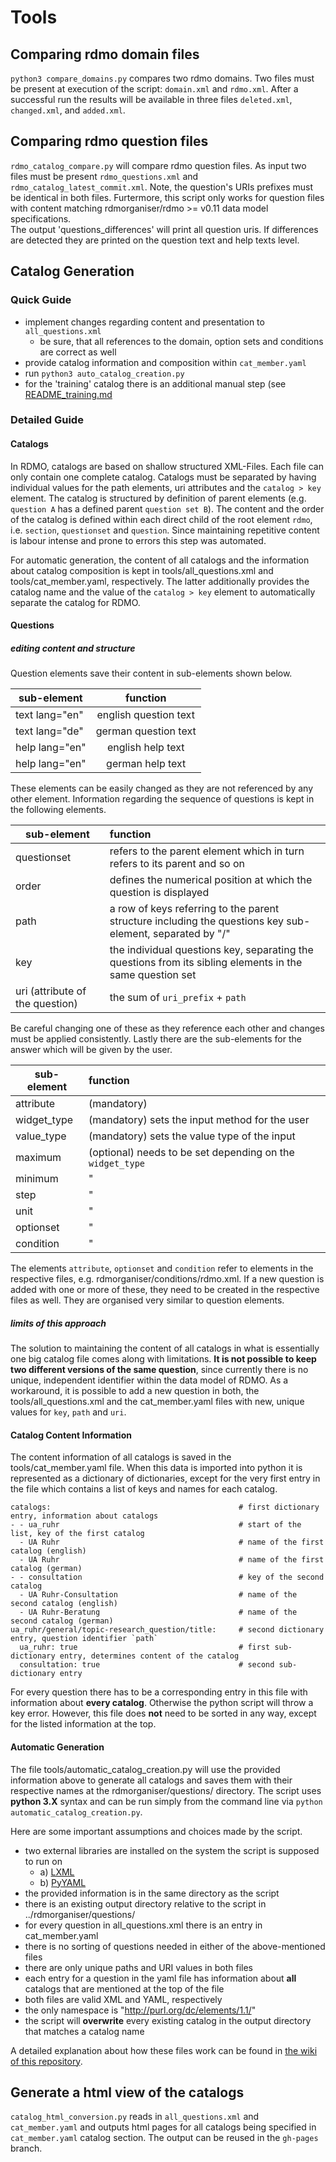 # Tools 

## Comparing rdmo domain files 
`python3 compare_domains.py` compares two rdmo domains. Two files must be present at execution of the script: `domain.xml` and `rdmo.xml`.
After a successful run the results will be available in three files `deleted.xml`, `changed.xml`, and `added.xml`.  

## Comparing rdmo question files 
`rdmo_catalog_compare.py` will compare rdmo question files. As input two files must be present `rdmo_questions.xml` and `rdmo_catalog_latest_commit.xml`. Note, the question's URIs prefixes must be identical in both files. Furtermore, this script only works for question files with content matching rdmorganiser/rdmo >= v0.11 data model specifications.   
The output 'questions_differences' will print all question uris. If differences are detected they are printed on the question text and help texts level.   

## Catalog Generation
### Quick Guide
- implement changes regarding content and presentation to `all_questions.xml`
  - be sure, that all references to the domain, option sets and conditions are correct as well
- provide catalog information and composition within `cat_member.yaml`
- run `python3 auto_catalog_creation.py`
- for the 'training' catalog there is an additional manual step (see [README_training.md](README_training.md)

### Detailed Guide
#### Catalogs
In RDMO, catalogs are based on shallow structured XML-Files. Each file can only contain one complete catalog. Catalogs must be separated by having individual values for the path elements, uri attributes and the `catalog > key` element. The catalog is structured by definition of parent elements (e.g. `question A` has a defined parent `question set B`). The content and the order of the catalog is defined within each direct child of the root element `rdmo`, i.e. `section`, `questionset` and `question`. Since maintaining repetitive content is labour intense and prone to errors this step was automated. 

For automatic generation, the content of all catalogs and the information about catalog composition is kept in tools/all_questions.xml and tools/cat_member.yaml, respectively. The latter additionally provides the catalog name and the value of the `catalog > key` element to automatically separate the catalog for RDMO. 

#### Questions
##### editing content and structure
Question elements save their content in sub-elements shown below. 

| sub-element     | function |
|----------------|:----------:|
| text lang="en" | english question text |
| text lang="de" | german question text  |
| help lang="en" | english help text     |
| help lang="en" | german help text      |

These elements can be easily changed as they are not referenced by any other element. Information regarding the sequence of questions is kept in the following elements.

| sub-element     | function |
|----------------|:----------|
| questionset | refers to the parent element which in turn refers to its parent and so on |
| order | defines the numerical position at which the question is displayed  |
| path | a row of keys referring to the parent structure including the questions key sub-element, separated by "/" |
| key | the individual questions key, separating the questions from its sibling elements in the same question set |
| uri (attribute of the question)| the sum of `uri_prefix` + `path` |

Be careful changing one of these as they reference each other and changes must be applied consistently. Lastly there are the sub-elements for the answer which will be given by the user.

| sub-element     | function |
|----------------|:----------|
| attribute | (mandatory) |
| widget_type | (mandatory) sets the input method for the user |
| value_type | (mandatory) sets the value type of the input |
| maximum | (optional) needs to be set depending on the `widget_type` |
| minimum | " |
| step | " |
| unit | " |
| optionset | " |
| condition | " |

The elements `attribute`, `optionset` and `condition` refer to elements in the respective files, e.g. rdmorganiser/conditions/rdmo.xml. If a new question is added with one or more of these, they need to be created in the respective files as well. They are organised very similar to question elements.

##### limits of this approach
The solution to maintaining the content of all catalogs in what is essentially one big catalog file comes along with limitations. **It is not possible to keep two different versions of the same question**, since currently there is no unique, independent identifier within the data model of RDMO. As a workaround, it is possible to add a new question in both, the tools/all_questions.xml and the cat_member.yaml files with new, unique values for `key`, `path` and `uri`.

#### Catalog Content Information
The content information of all catalogs is saved in the tools/cat_member.yaml file. When this data is imported into python it is represented as a dictionary of dictionaries, except for the very first entry in the file which contains a list of keys and names for each catalog. 

```
catalogs:                                          # first dictionary entry, information about catalogs
- - ua_ruhr                                        # start of the list, key of the first catalog
  - UA Ruhr                                        # name of the first catalog (english)
  - UA Ruhr                                        # name of the first catalog (german)
- - consultation                                   # key of the second catalog
  - UA Ruhr-Consultation                           # name of the second catalog (english)
  - UA Ruhr-Beratung                               # name of the second catalog (german)
ua_ruhr/general/topic-research_question/title:     # second dictionary entry, question identifier `path`
  ua_ruhr: true                                    # first sub-dictionary entry, determines content of the catalog
  consultation: true                               # second sub-dictionary entry

```

For every question there has to be a corresponding entry in this file with information about **every catalog**. Otherwise the python script will throw a key error. However, this file does **not** need to be sorted in any way, except for the listed information at the top. 

#### Automatic Generation
The file tools/automatic_catalog_creation.py will use the provided information above to generate all catalogs and saves them with their respective names at the rdmorganiser/questions/ directory. The script uses **python 3.X** syntax and can be run simply from the command line via `python automatic_catalog_creation.py`.

Here are some important assumptions and choices made by the script.

- two external libraries are installed on the system the script is supposed to run on
  - a) [LXML](https://lxml.de/)
  - b) [PyYAML](https://pyyaml.org/)
- the provided information is in the same directory as the script
- there is an existing output directory relative to the script in  ../rdmorganiser/questions/
- for every question in all_questions.xml there is an entry in cat_member.yaml
- there is no sorting of questions needed in either of the above-mentioned files
- there are only unique paths and URI values in both files
- each entry for a question in the yaml file has information about **all** catalogs that are mentioned at the top of the file
- both files are valid XML and YAML, respectively
- the only namespace is "http://purl.org/dc/elements/1.1/"
- the script will **overwrite** every existing catalog in the output directory that matches a catalog name


A detailed explanation about how these files work can be found in [the wiki of this repository](https://github.com/FDM-UARuhr/rdmo-catalog-uaruhr/wiki/UA-Ruhr-Catalog-Creation).

## Generate a html view of the catalogs 
`catalog_html_conversion.py` reads in `all_questions.xml` and `cat_member.yaml` and outputs html pages for all catalogs being specified in `cat_member.yaml` catalog section. The output can be reused in the `gh-pages` branch. 
